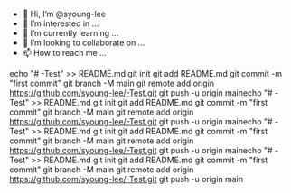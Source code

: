 - 👋 Hi, I’m @syoung-lee
- 👀 I’m interested in ...
- 🌱 I’m currently learning ...
- 💞️ I’m looking to collaborate on ...
- 📫 How to reach me ...

<!---Cancel changes
syoung-lee/syoung-lee is a ✨ special ✨ repository because its `README.md` (this file) appears on your GitHub profile.
You can click the Preview link to take a look at your changes.
--->
echo "# -Test" >> README.md
git init
git add README.md
git commit -m "first commit"
git branch -M main
git remote add origin https://github.com/syoung-lee/-Test.git
git push -u origin mainecho "# -Test" >> README.md
git init
git add README.md
git commit -m "first commit"
git branch -M main
git remote add origin https://github.com/syoung-lee/-Test.git
git push -u origin mainecho "# -Test" >> README.md
git init
git add README.md
git commit -m "first commit"
git branch -M main
git remote add origin https://github.com/syoung-lee/-Test.git
git push -u origin mainecho "# -Test" >> README.md
git init
git add README.md
git commit -m "first commit"
git branch -M main
git remote add origin https://github.com/syoung-lee/-Test.git
git push -u origin main
